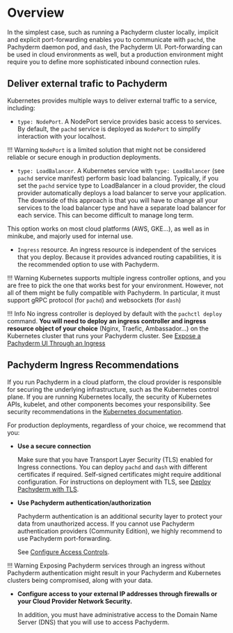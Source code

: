 # Overview
In the simplest case, such as running a Pachyderm cluster locally, implicit and
explicit port-forwarding enables you to communicate with `pachd`, the Pachyderm
daemon pod, and `dash`, the Pachyderm UI. Port-forwarding can be used in
cloud environments as well, but a production environment might require you to
define more sophisticated inbound connection rules.

## Deliver external trafic to Pachyderm
Kubernetes provides multiple ways to deliver external traffic to a service,
including:

* `type: NodePort`. A NodePort service provides basic
access to services. By default, the `pachd` service is deployed as `NodePort`
to simplify interaction with your localhost. 

!!! Warning
    `NodePort` is a limited solution
    that might not be considered reliable or 
    secure enough in production
    deployments. 

* `type: LoadBalancer`. A Kubernetes service with
`type: LoadBalancer` (see `pachd` service manifest) perform basic load balancing. 
Typically, if you set the `pachd` service type to LoadBalancer
in a cloud provider, the cloud provider automatically
deploys a load balancer to serve your
application. 
The downside of this approach is that you will have to change
all your services to the load balancer type and have a separate load
balancer for each service. This can become difficult to manage long term.

This option works on most cloud platforms (AWS, GKE...), 
as well as in minikube, and majorly used for internal use.

* `Ingress` resource. An ingress resource is
independent of the services that you deploy.
Because it provides advanced routing capabilities, 
it is the recommended option to use with Pachyderm. 

!!! Warning
    Kubernetes supports multiple ingress controller options, and you are free to
    pick the one that works best for your environment. 
    However, not all of them
    might be fully compatible with Pachyderm. 
    In particular, it must support gRPC protocol (for `pachd`) and websockets (for `dash`)

!!! Info
    No ingress controller is deployed by default with the `pachctl deploy` command.
    **You will need to deploy an ingress
    controller and ingress resource object of your choice** (Nginx, Traefic, Ambassador...) on the Kubernetes cluster that
    runs your Pachyderm cluster.
    See [Expose a Pachyderm UI Through an Ingress](./pach-ui-ingress)


## Pachyderm Ingress Recommendations

If you run Pachyderm in a cloud platform, the cloud provider is responsible
for securing the underlying infrastructure, such as the Kubernetes control plane.
If you are running Kubernetes locally, the security of
Kubernetes APIs, kubelet, and other components becomes your responsibility.
See security recommendations in the [Kubernetes documentation](https://kubernetes.io/docs/tasks/administer-cluster/securing-a-cluster/). 


For production deployments,
regardless of your choice,
we recommend that you:

* **Use a secure connection**

    Make sure that you have Transport
    Layer Security (TLS) enabled for Ingress connections.
    You can deploy `pachd` and `dash` with different certificates
    if required. Self-signed certificates might require additional configuration.
    For instructions on deployment with TLS, 
    see [Deploy Pachyderm with TLS](https://docs.pachyderm.com/latest/deploy-manage/deploy/deploy_w_tls/).

* **Use Pachyderm authentication/authorization**

    Pachyderm authentication is an additional
    security layer to protect your data from unauthorized access.
    If you cannot use Pachyderm authentication providers (Community Edition), 
    we highly recommend to use Pachyderm port-forwarding.

    See [Configure Access Controls](https://docs.pachyderm.com/latest/enterprise/auth/enable-auth/).

!!! Warning
    Exposing Pachyderm services through an ingress without Pachyderm authentication might result in
    your Pachyderm and Kubernetes clusters being compromised, along with your data.

* **Configure access to your external IP addresses through firewalls or your Cloud Provider Network Security.**

    In addition, you must have administrative access to the Domain Name
    Server (DNS) that you will use to access Pachyderm. 


  

